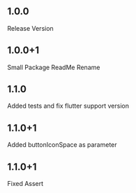 ## 1.0.0
Release Version
## 1.0.0+1
Small Package ReadMe Rename
## 1.1.0
Added tests and fix flutter support version
## 1.1.0+1
Added buttonIconSpace as parameter
## 1.1.0+1
Fixed Assert
